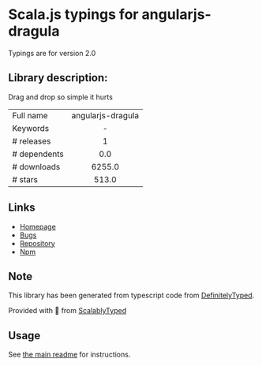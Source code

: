 
# Scala.js typings for angularjs-dragula

Typings are for version 2.0

## Library description:
Drag and drop so simple it hurts

|                    |                 |
| ------------------ | :-------------: |
| Full name          | angularjs-dragula |
| Keywords           | - |
| # releases         | 1 |
| # dependents       | 0.0 |
| # downloads        | 6255.0 |
| # stars            | 513.0 |

## Links
- [Homepage](https://github.com/bevacqua/angularjs-dragula)
- [Bugs](https://github.com/bevacqua/angularjs-dragula/issues)
- [Repository](https://github.com/bevacqua/angularjs-dragula)
- [Npm](https://www.npmjs.com/package/angularjs-dragula)
    


## Note
This library has been generated from typescript code from [DefinitelyTyped](https://definitelytyped.org).

Provided with :purple_heart: from [ScalablyTyped](https://github.com/oyvindberg/ScalablyTyped)

## Usage
See [the main readme](../../readme.md) for instructions.


